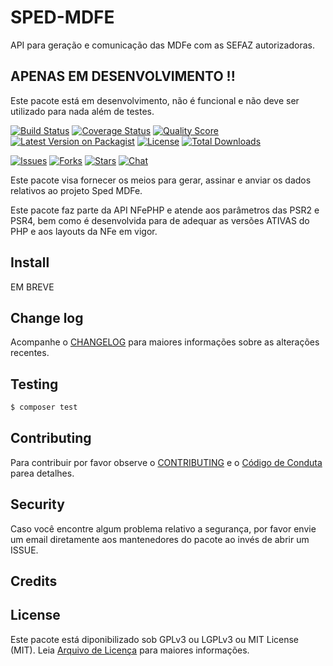 # SPED-MDFE

API para geração e comunicação das MDFe com as SEFAZ autorizadoras.

## APENAS EM DESENVOLVIMENTO !!

Este pacote está em desenvolvimento, não é funcional e não deve ser utilizado para nada além de testes. 

[![Build Status][ico-travis]][link-travis]
[![Coverage Status][ico-scrutinizer]][link-scrutinizer]
[![Quality Score][ico-code-quality]][link-code-quality]
[![Latest Version on Packagist][ico-version]][link-packagist]
[![License][ico-license]][link-packagist]
[![Total Downloads][ico-downloads]][link-downloads]

[![Issues][ico-issues]][link-issues]
[![Forks][ico-forks]][link-forks]
[![Stars][ico-stars]][link-stars]
[![Chat][ico-gitter]][link-gitter]

Este pacote visa fornecer os meios para gerar, assinar e anviar os dados relativos ao projeto Sped MDFe.

Este pacote faz parte da API NFePHP e atende aos parâmetros das PSR2 e PSR4, bem como é desenvolvida para de adequar as versões ATIVAS do PHP e aos layouts da NFe em vigor.

## Install

EM BREVE

## Change log

Acompanhe o [CHANGELOG](CHANGELOG.md) para maiores informações sobre as alterações recentes.

## Testing

``` bash
$ composer test
```

## Contributing

Para contribuir por favor observe o [CONTRIBUTING](CONTRIBUTING.md) e o  [Código de Conduta](CONDUCT.md) parea detalhes.

## Security

Caso você encontre algum problema relativo a segurança, por favor envie um email diretamente aos mantenedores do pacote ao invés de abrir um ISSUE.

## Credits

## License

Este pacote está diponibilizado sob GPLv3 ou LGPLv3 ou MIT License (MIT). Leia  [Arquivo de Licença](LICENSE.md) para maiores informações.


[ico-stars]: https://img.shields.io/github/stars/nfephp-org/sped-mdfe.svg?style=flat-square
[ico-forks]: https://img.shields.io/github/forks/nfephp-org/sped-mdfe.svg?style=flat-square
[ico-issues]: https://img.shields.io/github/issues/nfephp-org/sped-mdfe.svg?style=flat-square
[ico-travis]: https://img.shields.io/travis/nfephp-org/sped-mdfe/master.svg?style=flat-square
[ico-scrutinizer]: https://img.shields.io/scrutinizer/coverage/g/nfephp-org/sped-mdfe.svg?style=flat-square
[ico-code-quality]: https://img.shields.io/scrutinizer/g/nfephp-org/sped-mdfe.svg?style=flat-square
[ico-downloads]: https://img.shields.io/packagist/dt/nfephp-org/sped-mdfe.svg?style=flat-square
[ico-version]: https://img.shields.io/packagist/v/nfephp-org/sped-mdfe.svg?style=flat-square
[ico-license]: https://poser.pugx.org/nfephp-org/nfephp/license.svg?style=flat-square
[ico-gitter]: https://img.shields.io/badge/GITTER-4%20users%20online-green.svg?style=flat-square

[link-packagist]: https://packagist.org/packages/nfephp-org/sped-mdfe
[link-travis]: https://travis-ci.org/nfephp-org/sped-mdfe
[link-scrutinizer]: https://scrutinizer-ci.com/g/nfephp-org/sped-mdfe/code-structure
[link-code-quality]: https://scrutinizer-ci.com/g/nfephp-org/sped-mdfe
[link-downloads]: https://packagist.org/packages/nfephp-org/sped-mdfe
[link-author]: https://github.com/nfephp-org
[link-issues]: https://github.com/nfephp-org/sped-mdfe/issues
[link-forks]: https://github.com/nfephp-org/sped-mdfe/network
[link-stars]: https://github.com/nfephp-org/sped-mdfe/stargazers
[link-gitter]: https://gitter.im/nfephp-org/sped-mdfe?utm_source=badge&utm_medium=badge&utm_campaign=pr-badge&utm_content=badge